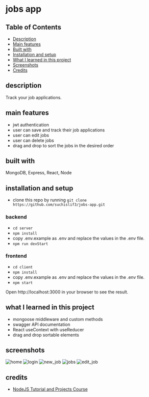 # jobs app

## Table of Contents

- [Description](#description)
- [Main features](#main-features)
- [Built with](#built-with)
- [Installation and setup](#installation-and-setup)
- [What I learned in this project](#what-i-learned-in-this-project)
- [Screenshots](#screenshots)
- [Credits](#credits)

## description

Track your job applications.

## main features

- jwt authentication
- user can save and track their job applications
- user can edit jobs
- user can delete jobs
- drag and drop to sort the jobs in the desired order

## built with

MongoDB, Express, React, Node

## installation and setup

- clone this repo by running `git clone https://github.com/suchislif3/jobs-app.git`

### backend

- `cd server`
- `npm install`
- copy .env.example as .env and replace the values in the .env file.
- `npm run devStart`

### frontend

- `cd client`
- `npm install`
- copy .env.example as .env and replace the values in the .env file.
- `npm start`

Open http://localhost:3000 in your browser to see the result.

## what I learned in this project

- mongoose middleware and custom methods
- swagger API documentation
- React useContext with useReducer
- drag and drop sortable elements

## screenshots
![home](https://user-images.githubusercontent.com/79847008/180595950-4e749059-a1d2-4d9e-9d3e-8e12b78e7ecf.png)
![login](https://user-images.githubusercontent.com/79847008/180595952-1b841d66-8c03-4307-8c75-265cf7dadedc.png)
![new_job](https://user-images.githubusercontent.com/79847008/180595957-1233aa28-abef-4378-b41c-0b52946ec735.png)
![jobs](https://user-images.githubusercontent.com/79847008/180595960-20e1d7b5-a812-43f6-92f9-0806abe39069.png)
![edit_job](https://user-images.githubusercontent.com/79847008/180595962-8943c15e-5088-4342-908d-97c80f27e597.png)

## credits

- [NodeJS Tutorial and Projects Course](https://www.udemy.com/course/nodejs-tutorial-and-projects-course/)
